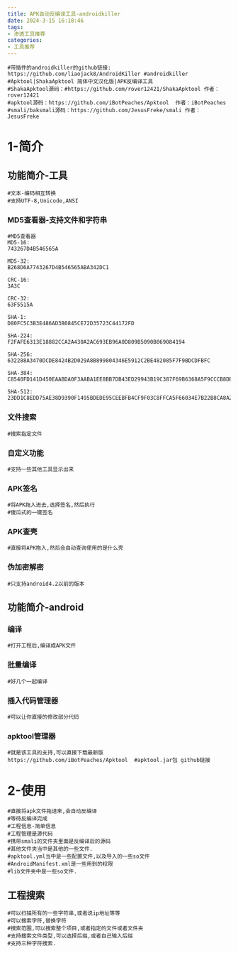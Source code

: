 ```yaml
---
title: APK自动反编译工具-androidkiller
date: 2024-3-15 16:18:46
tags:
- 渗透工具推荐
categories:
- 工具推荐
---
```




```shell
#带插件的androidkiller的github链接:
https://github.com/liaojack8/AndroidKiller #androidkiller
#Apktool|ShakaApktool 简体中文汉化版|APK反编译工具
#ShakaApktool源码：#https://github.com/rover12421/ShakaApktool 作者：rover12421
#apktool源码：https://github.com/iBotPeaches/Apktool  作者：iBotPeaches
#smali/baksmali源码：https://github.com/JesusFreke/smali 作者：JesusFreke
```



# 1-简介

## 	功能简介-工具

```
#文本-编码相互转换
#支持UTF-8,Unicode,ANSI
```

### 	MD5查看器-支持文件和字符串

```
#MD5查看器
MD5-16: 
743267D4B546565A

MD5-32: 
B268D6A7743267D4B546565ABA342DC1

CRC-16: 
3A3C

CRC-32: 
63F5515A

SHA-1: 
D80FC5C3B3E486AD3B0845CE72D35723C44172FD

SHA-224: 
F2FAFE6313E18882CCA2A430A2AC693EB96A0D809B5090B069084194

SHA-256: 
632288A3470DCDE8424B2D029A8B899804346E5912C2BE482085F7F9BDCDFBFC

SHA-384: 
C8540FD141D450EAABDA0F3AABA1EE8BB7DB43ED29943B19C387F69B6368A5F9CCCB8DB2DDEC8445DB9E2C11177D9519

SHA-512: 
23DD1C8EDD75AE38D9390F1495BDEDE95CEEBFB4CF9F03C8FFCA5F66034E7B22B8CA8A23E585B6B160C8FA0E12A1262BB0751F67C678458BD5B67A57520D5A74
```

### 	文件搜索

```
#搜索指定文件
```

### 	自定义功能

```
#支持一些其他工具显示出来
```

### 	APK签名

```
#将APK拖入进去,选择签名,然后执行
#傻瓜式的一键签名
```

### 	APK查壳

```
#直接将APK拖入,然后会自动查询使用的是什么壳
```

### 	伪加密解密

```
#只支持android4.2以前的版本
```

## 	功能简介-android

### 	编译

```
#打开工程后,编译成APK文件
```

### 	批量编译

```
#好几个一起编译
```

### 	插入代码管理器

```
#可以让你直接的修改部分代码
```

### 	apktool管理器

```shell
#就是该工具的支持,可以直接下载最新版
https://github.com/iBotPeaches/Apktool  #apktool.jar包 github链接
```

# 2-使用

```
#直接将apk文件拖进来,会自动反编译
#等待反编译完成
#工程信息-简单信息
#工程管理是源代码
#携带smali的文件夹里面是反编译后的源码
#其他文件夹当中是其他的一些文件.
#apktool.yml当中是一些配置文件,以及导入的一些so文件
#AndroidManifest.xml是一些用到的权限
#lib文件夹中是一些so文件.
```

## 	工程搜索

```
#可以扫描所有的一些字符串,或者说ip地址等等
#可以搜索字符,替换字符
#搜索范围,可以搜索整个项目,或者指定的文件或者文件夹
#支持搜索文件类型,可以选择后缀,或者自己输入后缀
#支持三种字符搜索.
```

